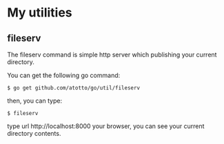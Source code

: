 # My utilities

## fileserv

The fileserv command is simple http server which publishing your current directory.

You can get the following go command:

    $ go get github.com/atotto/go/util/fileserv
    
then, you can type:

    $ fileserv
    
type url http://localhost:8000 your browser, you can see your current directory contents.


